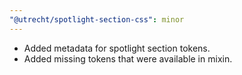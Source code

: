 ```yaml
---
"@utrecht/spotlight-section-css": minor
---
```


- Added metadata for spotlight section tokens.
- Added missing tokens that were available in mixin.
